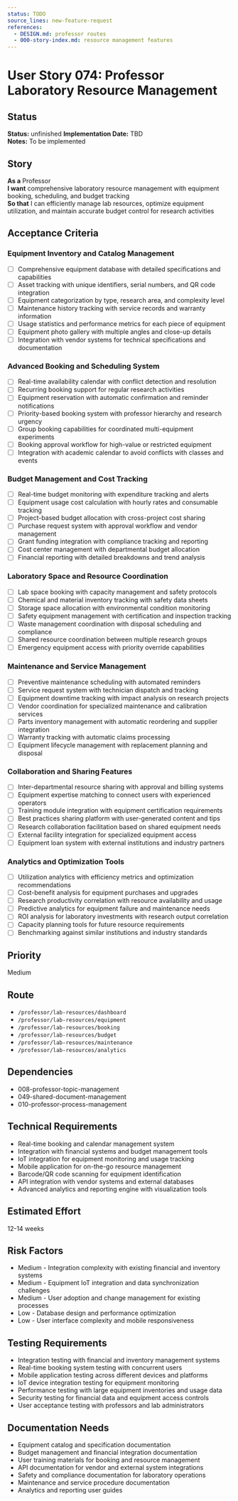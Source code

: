 ```yaml
---
status: TODO
source_lines: new-feature-request
references:
  - DESIGN.md: professor routes
  - 000-story-index.md: resource management features
---
```

# User Story 074: Professor Laboratory Resource Management

## Status
**Status:** unfinished
**Implementation Date:** TBD  
**Notes:** To be implemented

## Story
**As a** Professor  
**I want** comprehensive laboratory resource management with equipment booking, scheduling, and budget tracking  
**So that** I can efficiently manage lab resources, optimize equipment utilization, and maintain accurate budget control for research activities

## Acceptance Criteria

### Equipment Inventory and Catalog Management
- [ ] Comprehensive equipment database with detailed specifications and capabilities
- [ ] Asset tracking with unique identifiers, serial numbers, and QR code integration
- [ ] Equipment categorization by type, research area, and complexity level
- [ ] Maintenance history tracking with service records and warranty information
- [ ] Usage statistics and performance metrics for each piece of equipment
- [ ] Equipment photo gallery with multiple angles and close-up details
- [ ] Integration with vendor systems for technical specifications and documentation

### Advanced Booking and Scheduling System
- [ ] Real-time availability calendar with conflict detection and resolution
- [ ] Recurring booking support for regular research activities
- [ ] Equipment reservation with automatic confirmation and reminder notifications
- [ ] Priority-based booking system with professor hierarchy and research urgency
- [ ] Group booking capabilities for coordinated multi-equipment experiments
- [ ] Booking approval workflow for high-value or restricted equipment
- [ ] Integration with academic calendar to avoid conflicts with classes and events

### Budget Management and Cost Tracking
- [ ] Real-time budget monitoring with expenditure tracking and alerts
- [ ] Equipment usage cost calculation with hourly rates and consumable tracking
- [ ] Project-based budget allocation with cross-project cost sharing
- [ ] Purchase request system with approval workflow and vendor management
- [ ] Grant funding integration with compliance tracking and reporting
- [ ] Cost center management with departmental budget allocation
- [ ] Financial reporting with detailed breakdowns and trend analysis

### Laboratory Space and Resource Coordination
- [ ] Lab space booking with capacity management and safety protocols
- [ ] Chemical and material inventory tracking with safety data sheets
- [ ] Storage space allocation with environmental condition monitoring
- [ ] Safety equipment management with certification and inspection tracking
- [ ] Waste management coordination with disposal scheduling and compliance
- [ ] Shared resource coordination between multiple research groups
- [ ] Emergency equipment access with priority override capabilities

### Maintenance and Service Management
- [ ] Preventive maintenance scheduling with automated reminders
- [ ] Service request system with technician dispatch and tracking
- [ ] Equipment downtime tracking with impact analysis on research projects
- [ ] Vendor coordination for specialized maintenance and calibration services
- [ ] Parts inventory management with automatic reordering and supplier integration
- [ ] Warranty tracking with automatic claims processing
- [ ] Equipment lifecycle management with replacement planning and disposal

### Collaboration and Sharing Features
- [ ] Inter-departmental resource sharing with approval and billing systems
- [ ] Equipment expertise matching to connect users with experienced operators
- [ ] Training module integration with equipment certification requirements
- [ ] Best practices sharing platform with user-generated content and tips
- [ ] Research collaboration facilitation based on shared equipment needs
- [ ] External facility integration for specialized equipment access
- [ ] Equipment loan system with external institutions and industry partners

### Analytics and Optimization Tools
- [ ] Utilization analytics with efficiency metrics and optimization recommendations
- [ ] Cost-benefit analysis for equipment purchases and upgrades
- [ ] Research productivity correlation with resource availability and usage
- [ ] Predictive analytics for equipment failure and maintenance needs
- [ ] ROI analysis for laboratory investments with research output correlation
- [ ] Capacity planning tools for future resource requirements
- [ ] Benchmarking against similar institutions and industry standards

## Priority
Medium

## Route
- `/professor/lab-resources/dashboard`
- `/professor/lab-resources/equipment`
- `/professor/lab-resources/booking`
- `/professor/lab-resources/budget`
- `/professor/lab-resources/maintenance`
- `/professor/lab-resources/analytics`

## Dependencies
- 008-professor-topic-management
- 049-shared-document-management
- 010-professor-process-management

## Technical Requirements
- Real-time booking and calendar management system
- Integration with financial systems and budget management tools
- IoT integration for equipment monitoring and usage tracking
- Mobile application for on-the-go resource management
- Barcode/QR code scanning for equipment identification
- API integration with vendor systems and external databases
- Advanced analytics and reporting engine with visualization tools

## Estimated Effort
12-14 weeks

## Risk Factors
- Medium - Integration complexity with existing financial and inventory systems
- Medium - Equipment IoT integration and data synchronization challenges
- Medium - User adoption and change management for existing processes
- Low - Database design and performance optimization
- Low - User interface complexity and mobile responsiveness

## Testing Requirements
- Integration testing with financial and inventory management systems
- Real-time booking system testing with concurrent users
- Mobile application testing across different devices and platforms
- IoT device integration testing for equipment monitoring
- Performance testing with large equipment inventories and usage data
- Security testing for financial data and equipment access controls
- User acceptance testing with professors and lab administrators

## Documentation Needs
- Equipment catalog and specification documentation
- Budget management and financial integration documentation
- User training materials for booking and resource management
- API documentation for vendor and external system integrations
- Safety and compliance documentation for laboratory operations
- Maintenance and service procedure documentation
- Analytics and reporting user guides
